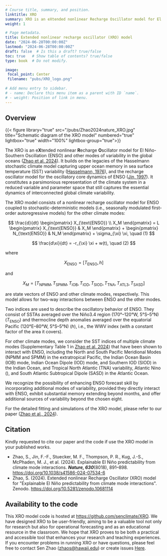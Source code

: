 ```yaml
---
# Course title, summary, and position.
linktitle: XRO
summary: XRO is an eXtended nonlinear Recharge Oscillator model for El Niño-Southern Oscillation (ENSO) and other modes of variability in the global oceans.
weight: 1

# Page metadata.
title: Extended nonlinear recharge oscillator (XRO) model
date: "2024-06-28T00:00:00Z"
lastmod: "2024-06-28T00:00:00Z"
draft: false  # Is this a draft? true/false
toc: true   # Show table of contents? true/false
type: book  # Do not modify.

image:
 focal_point: Center
 filename: "pubs/XRO_logo.png"
  
# Add menu entry to sidebar.
# - name: Declare this menu item as a parent with ID `name`.
# - weight: Position of link in menu.
---
```


## Overview

{{< figure library="true"  src="/pubs/Zhao2024nature_XRO.jpg" title="Schematic diagram of the XRO model" numbered="true" lightbox="true" width="100%"  lightbox-group="true">}}

The XRO is an e**X**tended nonlinear **R**echarge **O**scillator model for El Niño-Southern Oscillation (ENSO) and other modes of variability in the global oceans ([Zhao et al. 2024](#ref-zhao-2024)). It builds on the legacies of the Hasselmann stochastic climate model capturing upper ocean memory in sea surface temperature (SST) variability ([Hasselmann, 1976](#ref-hasselmann-1976)), and the recharge oscillator model for the oscillatory core dynamics of ENSO ([Jin, 1997](#ref-jin-1997)). It constitutes a parsimonious representation of the climate system in a reduced variable and parameter space that still captures the essential dynamics of interconnected global climate variability. 

The XRO model consists of a nonlinear recharge oscillator model for ENSO coupled to stochastic-deterministic models (i.e., seasonally modulated first-order autoregressive models) for the other climate modes:

$$
\frac{d}{dt} \begin{pmatrix} X_{\text{ENSO}} \\ X_M \end{pmatrix} = L \begin{pmatrix} X_{\text{ENSO}} & X_M \end{pmatrix} + \begin{pmatrix} N_{\text{ENSO}} & N_M \end{pmatrix} + \sigma_{\xi} \xi, \quad (1)
$$

$$
\frac{d\xi}{dt} = -r_{\xi} \xi + w(t), \quad (2)
$$

where 

$$
X_{\text{ENSO}} = [T_{\text{ENSO}}, h ]
$$

and 

$$
X_M = [T_{\text{NPMM}}, T_{\text{SPMM}}, T_{\text{IOB}}, T_{\text{IOD}}, T_{\text{SIOD}}, T_{\text{TNA}}, T_{\text{ATL3}}, T_{\text{SASD}}]
$$

are state vectors of ENSO and other climate modes, respectively. This model allows for two-way interactions between ENSO and the other modes.

Two indices are used to describe the oscillatory behavior of ENSO. They consist of SSTAs averaged over the Niño3.4 region (170°–120°W, 5°S–5°N) ($T_{\text{ENSO}}$) and thermocline depth anomalies averaged over the equatorial Pacific (120°E–80°W, 5°S–5°N) ($h$), i.e., the WWV index (with a constant factor of the area it covers). 

For other climate modes, we consider the SST indices of multiple climate modes (Supplementary Table 1 in [Zhao et al. 2024](#ref-zhao-2024)) that have been shown to interact with ENSO, including the North and South Pacific Meridional Modes (NPMM and SPMM) in the extratropical Pacific, the Indian Ocean Basin (IOB) mode, Indian Ocean Dipole (IOD) mode, and Southern IOD (SIOD) in the Indian Ocean, and Tropical North Atlantic (TNA) variability, Atlantic Nino (), and South Atlantic Subtropical Dipole (SASD) in the Atlantic Ocean.

We recognize the possibility of enhancing ENSO forecast skill by incorporating additional modes of variability, provided they directly interact with ENSO, exhibit substantial memory extending beyond months, and offer additional sources of variability beyond the chosen eight.

For the detailed fitting and simulations of the XRO model, please refer to our paper ([Zhao et al., 2024](#ref-zhao-2024)).

## Citation

Kindly requested to cite our paper and the code if use the XRO model in your published works.

<ul class="references">
  <li><a id="ref-zhao-2024"></a>Zhao, S., Jin, F.-F., Stuecker, M. F., Thompson, P. R., Kug, J.-S., McPhaden, M. J., et al. (2024). Explainable El Niño predictability from climate mode interactions. <strong><em>Nature, 630</em></strong>(8018), 891–898. <a href="https://doi.org/10.1038/s41586-024-07534-6">https://doi.org/10.1038/s41586-024-07534-6</a></li>
 <li><a id="ref-zhao-2024_code"></a>Zhao, S. (2024). Extended nonlinear Recharge Oscillator (XRO) model for "Explainable El Niño predictability from climate mode interactions". Zenodo.  <a href="https://doi.org/10.5281/zenodo.10681114">https://doi.org/10.5281/zenodo.10681114</a> </li>

</ul>

## Availability to the code

This XRO model code is hosted at https://github.com/senclimate/XRO. We have designed XRO to be user-friendly, aiming to be a valuable tool not only for research but also for operational forecasting and as an educational resource in the classroom. We hope that XRO proves to be both a practical and accessible tool that enhances your research and teaching experiences. If you encounter problems in running XRO or have questions, please feel free to contact Sen Zhao (zhaos@hawaii.edu) or create issues [Here](https://github.com/senclimate/XRO/issues).
